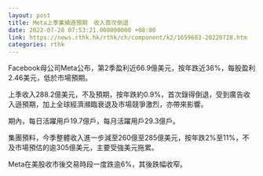 ```yaml
---
layout: post
title: Meta上季業績遜預期　收入首次倒退
date: 2022-07-28 07:53:21.000000000 +08:00
link: https://news.rthk.hk/rthk/ch/component/k2/1659683-20220728.htm
categories: rthk
---
```


Facebook母公司Meta公布，第2季盈利近66.9億美元，按年跌近36%，每股盈利2.46美元，低於市場預期。

上季收入288.2億美元，不及預期，按年跌約0.9%，首次錄得倒退，受到廣告收入遜預期，加上全球經濟瀕臨衰退及市場競爭激烈，亦帶來影響。

期內，每日活躍用戶19.7億戶，每月活躍用戶29.3億戶。

集團預料，今季整體收入進一步減至260億至285億美元，按年跌2%至11%，不及市場預估的逾305億美元，主要受強美元拖累。

Meta在美股收市後交易時段一度跌逾6%，其後跌幅收窄。
